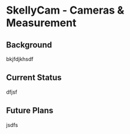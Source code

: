 # SkellyCam - Cameras & Measurement

## Background

bkjfdjkhsdf

## Current Status

dfjsf

## Future Plans

jsdfs
